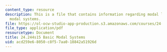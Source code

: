 ```yaml
---
content_type: resource
description: This is a file that contains information regarding modal logic basic
  modal systems.
file: https://ol-ocw-studio-app-production.s3.amazonaws.com/courses/24-244-modal-logic-spring-2015/acd259e68050c8f57aa018842a51926d_MIT24_244S15_BasicModal.pdf
file_type: application/pdf
resourcetype: Document
title: 24.244s15 Basic Modal Systems
uid: acd259e6-8050-c8f5-7aa0-18842a51926d
---
```

